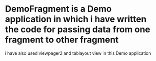 # DemoFragment  is a Demo application in which i have written the code for passing data from one fragment to other fragment 
i have also used viewpager2 and tablayout view in this Demo application 

